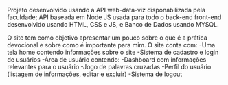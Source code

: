 Projeto desenvolvido usando a API web-data-viz disponabilizada pela faculdade; API baseada em Node JS usada para todo o back-end
front-end desenvolvido usando HTML, CSS e JS, e Banco de Dados usando MYSQL.

O site tem como objetivo apresentar um pouco sobre o que é a prática devocional e sobre como é importante para mim.
O site conta com:
  -Uma tela home contendo informações sobre o site
  -Sistema de cadastro e login de usuários
  -Área de usuário contendo:
    -Dashboard com informações relevantes para o usuário
    -Jogo de palavras cruzadas
    -Perfil do usuário (listagem de informações, editar e excluir)
    -Sistema de logout
